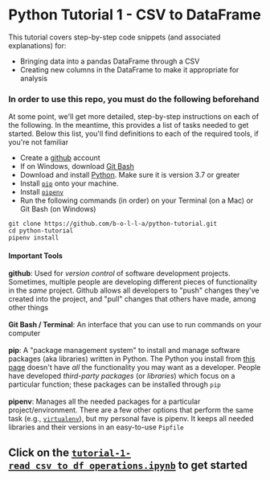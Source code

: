 # Python Tutorial 1 - CSV to DataFrame
This tutorial covers step-by-step code snippets (and associated explanations) for: 

- Bringing data into a pandas DataFrame through a CSV
- Creating new columns in the DataFrame to make it appropriate for analysis

### In order to use this repo, you must do the following beforehand
At some point, we'll get more detailed, step-by-step instructions on each of the following. In the meantime, this provides a list of tasks needed to get started. Below this list, you'll find definitions to each of the required tools, if you're not familiar

- Create a [github](https://github.com/) account
- If on Windows, download [Git Bash](https://gitforwindows.org/)
- Download and install [Python](https://www.python.org/downloads/). Make sure it is version 3.7 or greater
- Install [`pip`](https://pip.pypa.io/en/stable/installing/) onto your machine.
- Install [`pipenv`](https://pipenv.kennethreitz.org/en/latest/install/#installing-pipenv) 
- Run the following commands (in order) on your Terminal (on a Mac) or Git Bash (on Windows)

```
git clone https://github.com/b-o-l-l-a/python-tutorial.git
cd python-tutorial
pipenv install
```

#### Important Tools
**github**: Used for _version control_ of software development projects. Sometimes, multiple people are developing different pieces of functionality in the _same_ project. Github allows all developers to "push" changes they've created into the project, and "pull" changes that others have made, among other things
<br/><br/>**Git Bash / Terminal**: An interface that you can use to run commands on your computer
<br/><br/>**pip**: A "package management system" to install and manage software packages (aka libraries) written in Python. The Python you install from [this page](https://www.python.org/downloads/) doesn't have _all_ the functionality you may want as a developer. People have developed _third-party packages_ (or _libraries_) which focus on a particular function; these packages can be installed through `pip`
<br/><br/>**pipenv**: Manages all the needed packages for a particular project/environment. There are a few other options that perform the same task (e.g., [`virtualenv`](https://virtualenv.pypa.io/en/latest/)), but my personal fave is pipenv. It keeps all needed libraries and their versions in an easy-to-use `Pipfile` 

## Click on the [`tutorial-1-read_csv_to_df_operations.ipynb`](https://github.com/b-o-l-l-a/python-tutorial/blob/step-1-csv/tutorial-1-read_csv_to_df_operations.ipynb) to get started
